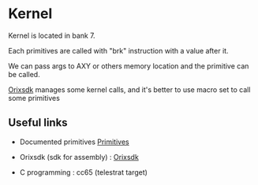 # Kernel

Kernel is located in bank 7.

Each primitives are called with "brk" instruction with a value after it.

We can pass args to AXY or others memory location and the primitive can be called.

[Orixsdk](../home/orixsdk/) manages some kernel calls, and it's better to use macro set to call some primitives

## Useful links

* Documented primitives  [Primitives](../../kernel/primitives/)

* Orixsdk (sdk for assembly) : [Orixsdk](../orixsdk/)

* C programming : cc65 (telestrat target)

